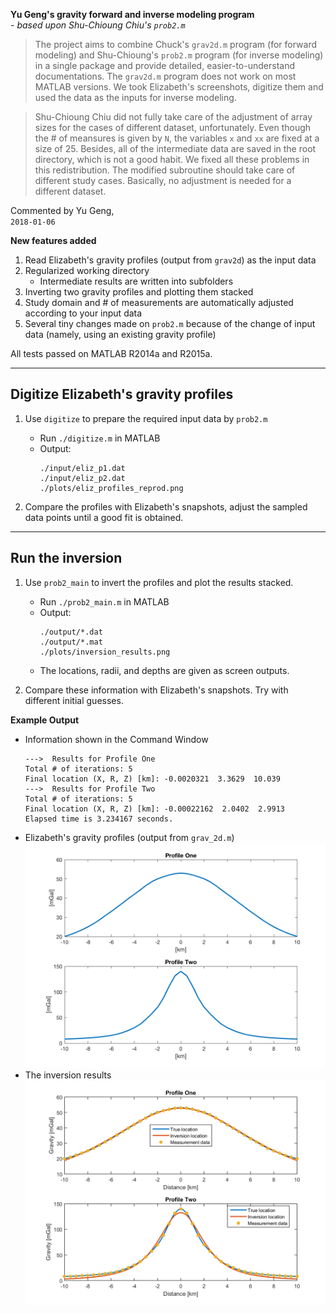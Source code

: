 **Yu Geng's gravity forward and inverse modeling program** <br>
    - *based upon Shu-Chioung Chiu's `prob2.m`* <br>

> The project aims to combine Chuck's `grav2d.m` program (for forward modeling)
> and Shu-Chioung's `prob2.m` program (for inverse modeling) in a single
> package and provide detailed, easier-to-understand documentations.
> The `grav2d.m` program does not work on most MATLAB versions. We took
> Elizabeth's screenshots, digitize them and used the data as the inputs for
> inverse modeling.

> Shu-Chioung Chiu did not fully take care of the adjustment of array sizes for
> the cases of different dataset, unfortunately.
> Even though the # of meansures is given by `N`, the variables `x` and `xx`
> are fixed at a size of 25.
> Besides, all of the intermediate data are saved in the root directory, which
> is not a good habit.
> We fixed all these problems in this redistribution.
> The modified subroutine should take care of different study cases.
> Basically, no adjustment is needed for a different dataset.

Commented by Yu Geng, <br>
`2018-01-06` <br>

**New features added**
1. Read Elizabeth's gravity profiles (output from `grav2d`) as the input data
2. Regularized working directory
   - Intermediate results are written into subfolders
3. Inverting two gravity profiles and plotting them stacked
4. Study domain and # of measurements are automatically adjusted according to
    your input data
5. Several tiny changes made on `prob2.m` because of the change of input data
    (namely, using an existing gravity profile)

All tests passed on MATLAB R2014a and R2015a.


-------------------------------------------------------------
 Digitize Elizabeth's gravity profiles
-------------------------------------------------------------

1. Use `digitize` to prepare the required input data by `prob2.m`
   - Run `./digitize.m` in MATLAB
   - Output:
     ```
     ./input/eliz_p1.dat
     ./input/eliz_p2.dat
     ./plots/eliz_profiles_reprod.png
     ```

2. Compare the profiles with Elizabeth's snapshots, adjust the sampled data
    points until a good fit is obtained.


-------------------------------------------------------------
 Run the inversion
-------------------------------------------------------------

1. Use `prob2_main` to invert the profiles and plot the results stacked.
   - Run `./prob2_main.m` in MATLAB
   - Output:
     ```
     ./output/*.dat
     ./output/*.mat
     ./plots/inversion_results.png
     ```
   - The locations, radii, and depths are given as screen outputs.

2. Compare these information with Elizabeth's snapshots. Try with different
    initial guesses.


**Example Output**
  * Information shown in the Command Window
    ```
    --->  Results for Profile One
    Total # of iterations: 5
    Final location (X, R, Z) [km]: -0.0020321  3.3629  10.039
    --->  Results for Profile Two
    Total # of iterations: 5
    Final location (X, R, Z) [km]: -0.00022162  2.0402  2.9913
    Elapsed time is 3.234167 seconds.
    ```
  * Elizabeth's gravity profiles (output from `grav_2d.m`) <br>
    ![eliz_profiles_reprod](./plots/eliz_profiles_reprod.png)
  * The inversion results <br>
    ![inversion_results](./plots/inversion_results.png)
